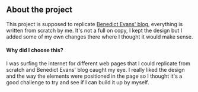 <h2>About the project</h2>
<p>This project is supposed to replicate <a href="www.ben-evans.com">Benedict Evans' blog</a>, everything is written from scratch by me. It's not a full on copy, I kept the design but I added some of my own changes there where I thought it would make sense.</p>
<h4>Why did I choose this?</h4>
<p>I was surfing the internet for different web pages that I could replicate from scratch and Benedict Evans' blog caught my eye. I really liked the design and the way the elements were positioned in the page so I thought it's a good challenge to try and see if I can build it up by myself.</p>